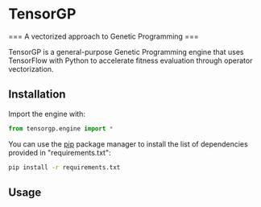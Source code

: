 # TensorGP
=== A vectorized approach to Genetic Programming ===

TensorGP is a general-purpose Genetic Programming engine that uses TensorFlow with Python to accelerate fitness evaluation through operator vectorization.

## Installation

Import the engine with:

```python
from tensorgp.engine import *
```

You can use the [pip](https://pip.pypa.io/en/stable/) package manager to install the list of dependencies provided in "requirements.txt":
```bash
pip install -r requirements.txt
```

## Usage
